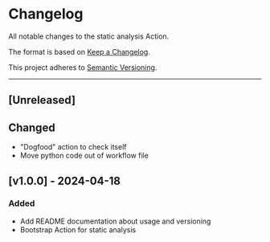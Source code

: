 # Changelog
All notable changes to the static analysis Action.

The format is based on [Keep a Changelog](https://keepachangelog.com/en/1.0.0/).

This project adheres to [Semantic Versioning](https://semver.org/spec/v2.0.0.html).

---

## [Unreleased]

## Changed
- "Dogfood" action to check itself
- Move python code out of workflow file

## [v1.0.0] - 2024-04-18

### Added
- Add README documentation about usage and versioning
- Bootstrap Action for static analysis
